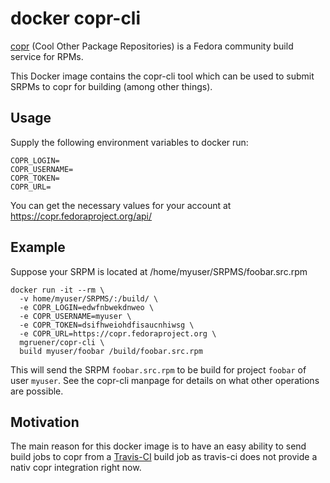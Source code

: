 docker copr-cli
===============

[copr](https://copr.fedoraproject.org/) (Cool Other Package Repositories)
is a Fedora community build service for RPMs.

This Docker image contains the copr-cli tool which can be used to submit
SRPMs to copr for building (among other things).

Usage
-----

Supply the following environment variables to docker run:

```
COPR_LOGIN=
COPR_USERNAME=
COPR_TOKEN=
COPR_URL=
```

You can get the necessary values for your account at
https://copr.fedoraproject.org/api/

Example
-------

Suppose your SRPM is located at /home/myuser/SRPMS/foobar.src.rpm

```
docker run -it --rm \
  -v home/myuser/SRPMS/:/build/ \
  -e COPR_LOGIN=edwfnbwekdnweo \
  -e COPR_USERNAME=myuser \
  -e COPR_TOKEN=dsifhweiohdfisaucnhiwsg \
  -e COPR_URL=https://copr.fedoraproject.org \
  mgruener/copr-cli \
  build myuser/foobar /build/foobar.src.rpm
```

This will send the SRPM ```foobar.src.rpm``` to be build for project
```foobar``` of user ```myuser```. See the copr-cli manpage for details
on what other operations are possible.

Motivation
----------

The main reason for this docker image is to have an easy ability
to send build jobs to copr from a [Travis-CI](https://travis-ci.org/)
build job as travis-ci does not provide a nativ copr integration right
now.
